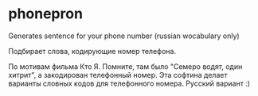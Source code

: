 # phonepron
Generates sentence for your phone number (russian wocabulary only)

Подбирает слова, кодирующие номер телефона.

По мотивам фильма Кто Я.
Помните, там было "Семеро водят, один хитрит", а закодирован телефонный номер.
Эта софтина делает варианты словных кодов для телефонного номера.
Русский вариант :)
